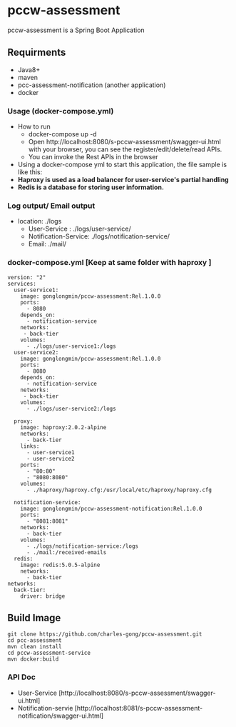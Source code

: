# pccw-assessment
pccw-assessment is a Spring Boot Application

## Requirments
- Java8+
- maven
- pcc-assessment-notification (another application)
- docker

### Usage (docker-compose.yml)
- How to run
  -  docker-compose up -d
  -  Open http://localhost:8080/s-pccw-assessment/swagger-ui.html with your browser, you can see the  register/edit/delete/read APIs.
  -  You can invoke  the Rest APIs in the browser
- Using a docker-compose yml to start this application, the file sample is like this:
- <b>Haproxy is used as a load balancer for user-service's partial handling</b>
- <b>Redis is a database for storing user information.</b>

### Log output/ Email output
 - location: ./logs
    - User-Service : ./logs/user-service/
    - Notification-Service: ./logs/notification-service/
    - Email: ./mail/

### docker-compose.yml [Keep at same folder with haproxy ]
```
version: "2"
services:
  user-service1:
    image: gonglongmin/pccw-assessment:Rel.1.0.0
    ports:
      - 8080
    depends_on:
      - notification-service
    networks:
     - back-tier
    volumes:
      - ./logs/user-service1:/logs
  user-service2:
    image: gonglongmin/pccw-assessment:Rel.1.0.0
    ports:
      - 8080
    depends_on:
      - notification-service
    networks:
     - back-tier
    volumes:
      - ./logs/user-service2:/logs

  proxy:
    image: haproxy:2.0.2-alpine
    networks:
      - back-tier
    links:
      - user-service1
      - user-service2
    ports:
      - "80:80"
      - "8080:8080"
    volumes:
      - ./haproxy/haproxy.cfg:/usr/local/etc/haproxy/haproxy.cfg

  notification-service:
    image: gonglongmin/pccw-assessment-notification:Rel.1.0.0
    ports:
      - "8081:8081"
    networks:
      - back-tier
    volumes:
      - ./logs/notification-service:/logs
      - ./mail:/received-emails
  redis:
    image: redis:5.0.5-alpine
    networks:
      - back-tier
networks:
  back-tier:
    driver: bridge
```
## Build Image
```
git clone https://github.com/charles-gong/pccw-assessment.git
cd pcc-assessment
mvn clean install
cd pccw-assessment-service
mvn docker:build
```
 
 ### API Doc
 - User-Service [http://localhost:8080/s-pccw-assessment/swagger-ui.html] 
 - Notification-servie [http://localhost:8081/s-pccw-assessment-notification/swagger-ui.html]
